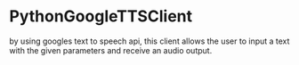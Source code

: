 # PythonGoogleTTSClient
by using googles text to speech api, this client allows the user to input a text with the given parameters and receive an audio output.
